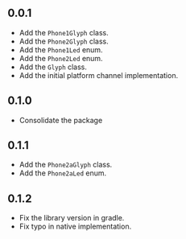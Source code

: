 ## 0.0.1

* Add the `Phone1Glyph` class.
* Add the `Phone2Glyph` class.
* Add the `Phone1Led` enum.
* Add the `Phone2Led` enum.
* Add the `Glyph` class.
* Add the initial platform channel implementation.

## 0.1.0

* Consolidate the package

## 0.1.1

* Add the `Phone2aGlyph` class.
* Add the `Phone2aLed` enum.

## 0.1.2

* Fix the library version in gradle.
* Fix typo in native implementation.
